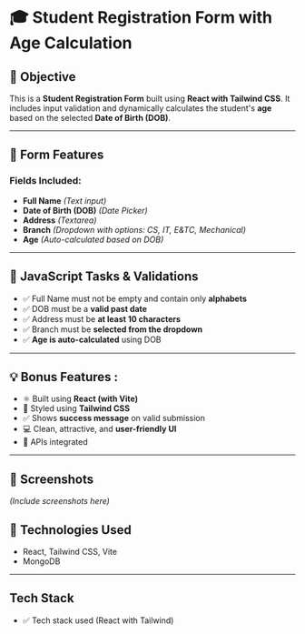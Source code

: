 

# 🎓 Student Registration Form with Age Calculation

## 📌 Objective

This is a **Student Registration Form** built using **React with Tailwind CSS**. It includes input validation and dynamically calculates the student's **age** based on the selected **Date of Birth (DOB)**.

---

## 📝 Form Features

### Fields Included:

* **Full Name** *(Text input)*
* **Date of Birth (DOB)** *(Date Picker)*
* **Address** *(Textarea)*
* **Branch** *(Dropdown with options: CS, IT, E\&TC, Mechanical)*
* **Age** *(Auto-calculated based on DOB)*

---

## 🧠 JavaScript Tasks & Validations

* ✅ Full Name must not be empty and contain only **alphabets**
* ✅ DOB must be a **valid past date**
* ✅ Address must be **at least 10 characters**
* ✅ Branch must be **selected from the dropdown**
* ✅ **Age is auto-calculated** using DOB

---

## 💡 Bonus Features :

* ⚛️ Built using **React (with Vite)**
* 🎨 Styled using **Tailwind CSS**
* ✅ Shows **success message** on valid submission
* 💻 Clean, attractive, and **user-friendly UI**
* 🔗 APIs integrated 

---

## 📸 Screenshots

*(Include screenshots here)*

## 📌 Technologies Used

* React, Tailwind CSS, Vite
* MongoDB

---


## Tech Stack

  * ✅ Tech stack used (React with Tailwind)



